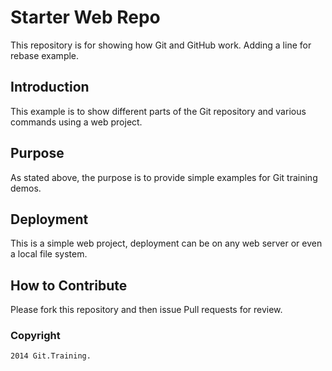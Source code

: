 # Starter Web Repo

This repository is for showing how Git and GitHub work. Adding a line for rebase example.

## Introduction

This example is to show different parts of the Git repository and various commands using a web project.

## Purpose

As stated above, the purpose is to provide simple examples for Git training demos.

## Deployment

This is a simple web project, deployment can be on any web server or even a local file system.

## How to Contribute

Please fork this repository and then issue Pull requests for review.
### Copyright

	2014 Git.Training.